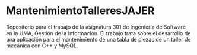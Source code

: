 # MantenimientoTalleresJAJER
Repositorio para el trabajo de la asignatura 301 de Ingeniería de Software en la UMA, Gestión de la Información. El trabajo trata sobre el desarrollo de una aplicación para el mantenimiento de una tabla de piezas de un taller de mecánica con C++ y MySQL.
